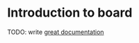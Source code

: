 # Introduction to board

TODO: write [great documentation](http://jacobian.org/writing/what-to-write/)
